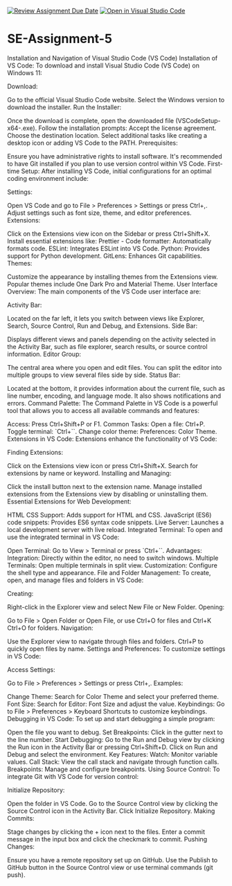[![Review Assignment Due Date](https://classroom.github.com/assets/deadline-readme-button-22041afd0340ce965d47ae6ef1cefeee28c7c493a6346c4f15d667ab976d596c.svg)](https://classroom.github.com/a/XoLGRbHq)
[![Open in Visual Studio Code](https://classroom.github.com/assets/open-in-vscode-2e0aaae1b6195c2367325f4f02e2d04e9abb55f0b24a779b69b11b9e10269abc.svg)](https://classroom.github.com/online_ide?assignment_repo_id=15268873&assignment_repo_type=AssignmentRepo)
# SE-Assignment-5
Installation and Navigation of Visual Studio Code (VS Code)
  Installation of VS Code:
To download and install Visual Studio Code (VS Code) on Windows 11:

Download:

Go to the official Visual Studio Code website.
Select the Windows version to download the installer.
Run the Installer:

Once the download is complete, open the downloaded file (VSCodeSetup-x64-<version>.exe).
Follow the installation prompts:
Accept the license agreement.
Choose the destination location.
Select additional tasks like creating a desktop icon or adding VS Code to the PATH.
Prerequisites:

Ensure you have administrative rights to install software.
It's recommended to have Git installed if you plan to use version control within VS Code.
First-time Setup:
After installing VS Code, initial configurations for an optimal coding environment include:

Settings:

Open VS Code and go to File > Preferences > Settings or press Ctrl+,.
Adjust settings such as font size, theme, and editor preferences.
Extensions:

Click on the Extensions view icon on the Sidebar or press Ctrl+Shift+X.
Install essential extensions like:
Prettier - Code formatter: Automatically formats code.
ESLint: Integrates ESLint into VS Code.
Python: Provides support for Python development.
GitLens: Enhances Git capabilities.
Themes:

Customize the appearance by installing themes from the Extensions view.
Popular themes include One Dark Pro and Material Theme.
User Interface Overview:
The main components of the VS Code user interface are:

Activity Bar:

Located on the far left, it lets you switch between views like Explorer, Search, Source Control, Run and Debug, and Extensions.
Side Bar:

Displays different views and panels depending on the activity selected in the Activity Bar, such as file explorer, search results, or source control information.
Editor Group:

The central area where you open and edit files. You can split the editor into multiple groups to view several files side by side.
Status Bar:

Located at the bottom, it provides information about the current file, such as line number, encoding, and language mode. It also shows notifications and errors.
Command Palette:
The Command Palette in VS Code is a powerful tool that allows you to access all available commands and features:

Access: Press Ctrl+Shift+P or F1.
Common Tasks:
Open a file: Ctrl+P.
Toggle terminal: `Ctrl+``.
Change color theme: Preferences: Color Theme.
Extensions in VS Code:
Extensions enhance the functionality of VS Code:

Finding Extensions:

Click on the Extensions view icon or press Ctrl+Shift+X.
Search for extensions by name or keyword.
Installing and Managing:

Click the install button next to the extension name.
Manage installed extensions from the Extensions view by disabling or uninstalling them.
Essential Extensions for Web Development:

HTML CSS Support: Adds support for HTML and CSS.
JavaScript (ES6) code snippets: Provides ES6 syntax code snippets.
Live Server: Launches a local development server with live reload.
Integrated Terminal:
To open and use the integrated terminal in VS Code:

Open Terminal:
Go to View > Terminal or press `Ctrl+``.
Advantages:
Integration: Directly within the editor, no need to switch windows.
Multiple Terminals: Open multiple terminals in split view.
Customization: Configure the shell type and appearance.
File and Folder Management:
To create, open, and manage files and folders in VS Code:

Creating:

Right-click in the Explorer view and select New File or New Folder.
Opening:

Go to File > Open Folder or Open File, or use Ctrl+O for files and Ctrl+K Ctrl+O for folders.
Navigation:

Use the Explorer view to navigate through files and folders.
Ctrl+P to quickly open files by name.
Settings and Preferences:
To customize settings in VS Code:

Access Settings:

Go to File > Preferences > Settings or press Ctrl+,.
Examples:

Change Theme: Search for Color Theme and select your preferred theme.
Font Size: Search for Editor: Font Size and adjust the value.
Keybindings: Go to File > Preferences > Keyboard Shortcuts to customize keybindings.
Debugging in VS Code:
To set up and start debugging a simple program:

Open the file you want to debug.
Set Breakpoints: Click in the gutter next to the line number.
Start Debugging:
Go to the Run and Debug view by clicking the Run icon in the Activity Bar or pressing Ctrl+Shift+D.
Click on Run and Debug and select the environment.
Key Features:
Watch: Monitor variable values.
Call Stack: View the call stack and navigate through function calls.
Breakpoints: Manage and configure breakpoints.
Using Source Control:
To integrate Git with VS Code for version control:

Initialize Repository:

Open the folder in VS Code.
Go to the Source Control view by clicking the Source Control icon in the Activity Bar.
Click Initialize Repository.
Making Commits:

Stage changes by clicking the + icon next to the files.
Enter a commit message in the input box and click the checkmark to commit.
Pushing Changes:

Ensure you have a remote repository set up on GitHub.
Use the Publish to GitHub button in the Source Control view or use terminal commands (git push).

